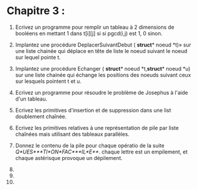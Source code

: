 # Chapitre 3 :

1. Ecrivez un programme pour remplir un tableau à 2 dimensions de booléens en mettant 1 dans t[i][j] si 
   si pgcd(i,j) est 1, 0 sinon.

2. Implantez une procédure DeplacerSuivantDebut ( **struct*** noeud \*t)» sur une liste chainée
   qui déplace en tête de liste le noeud suivant le noeud sur lequel pointe t. 

3. Implantez une procédure Echanger ( **struct*** noeud \*t,**struct*** noeud \*u) sur une liste chainée
   qui échange les positions des noeuds suivant ceux sur lesquels pointent t et u.

4. Ecrivez un programme pour résoudre le problème de Josephus à l'aide d'un tableau.

5. Ecrivez les primitives d'insertion et de suppression dans une list doublement chaînée.

6. Ecrivez les primitives relatives à une représentation de pile par liste chaînées mais utilisant des
   tableaux parallèles.

7. Donnez le contenu de la pile pour chaque opératio de la suite 
   *Q\*UES\*\*\*TI\*ON\*FAC\*\*\*IL\*E\*\**. chaque lettre est un empilement, et chaque astérisque
   provoque un dépilement.
8. 
9. 
10. 


